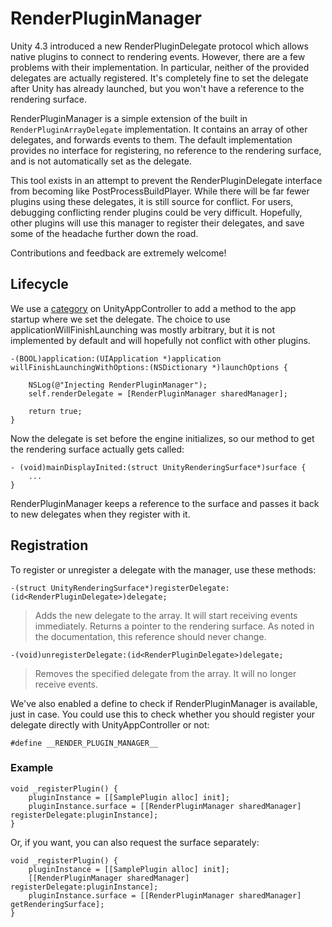 RenderPluginManager
===================

Unity 4.3 introduced a new RenderPluginDelegate protocol which allows native plugins to connect to rendering events. 
However, there are a few problems with their implementation. In particular, neither of the provided delegates are actually 
registered. It's completely fine to set the delegate after Unity has already launched, but you won't have a reference to 
the rendering surface.

RenderPluginManager is a simple extension of the built in `RenderPluginArrayDelegate` implementation. It contains an array
of other delegates, and forwards events to them. The default implementation provides no interface for registering, no 
reference to the rendering surface, and is not automatically set as the delegate. 

This tool exists in an attempt to prevent the RenderPluginDelegate interface from becoming like PostProcessBuildPlayer. 
While there will be far fewer plugins using these delegates, it is still source for conflict. For users, debugging 
conflicting render plugins could be very difficult. Hopefully, other plugins will use this manager to register their 
delegates, and save some of the headache further down the road. 

Contributions and feedback are extremely welcome!

Lifecycle
---------

We use a [category][1] on UnityAppController to add a method to the app startup where we set the delegate. The choice to 
use applicationWillFinishLaunching was mostly arbitrary, but it is not implemented by default and will hopefully not 
conflict with other plugins. 

```objc
-(BOOL)application:(UIApplication *)application willFinishLaunchingWithOptions:(NSDictionary *)launchOptions {

    NSLog(@"Injecting RenderPluginManager");
    self.renderDelegate = [RenderPluginManager sharedManager];
 
    return true;
}
```

Now the delegate is set before the engine initializes, so our method to get the rendering surface actually gets 
called:

```objc
- (void)mainDisplayInited:(struct UnityRenderingSurface*)surface {
    ...
}
```

RenderPluginManager keeps a reference to the surface and passes it back to new delegates when they register with it. 


Registration
------------

To register or unregister a delegate with the manager, use these methods:

```objc
-(struct UnityRenderingSurface*)registerDelegate:(id<RenderPluginDelegate>)delegate;
```
> Adds the new delegate to the array. It will start receiving events immediately. Returns a pointer to the rendering 
> surface. As noted in  the documentation, this reference should never change. 

```objc
-(void)unregisterDelegate:(id<RenderPluginDelegate>)delegate;
```
> Removes the specified delegate from the array. It will no longer receive events. 



We've also enabled a define to check if RenderPluginManager is available, just in case. You could use this to check 
whether you should register your delegate directly with UnityAppController or not:

```objc
#define __RENDER_PLUGIN_MANAGER__ 
```


### Example

```objc
void _registerPlugin() {
    pluginInstance = [[SamplePlugin alloc] init];
    pluginInstance.surface = [[RenderPluginManager sharedManager] registerDelegate:pluginInstance];
}
```

Or, if you want, you can also request the surface separately: 

```objc
void _registerPlugin() {
    pluginInstance = [[SamplePlugin alloc] init];
    [[RenderPluginManager sharedManager] registerDelegate:pluginInstance];
    pluginInstance.surface = [[RenderPluginManager sharedManager] getRenderingSurface];
}
```






[1]: https://developer.apple.com/library/ios/documentation/cocoa/conceptual/ProgrammingWithObjectiveC/CustomizingExistingClasses/CustomizingExistingClasses.html
